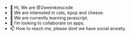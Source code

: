 - 👋 Hi, We are @2weenkiescode
- 👀 We are interested in cats, kpop and cheese.
- 🌱 We are currently learning javascript.
- 💞️ I’m looking to collaborate on apps.
- 📫 How to reach me, please dont we have social anxiety.

<!---
2weenkiescode/2weenkiescode is a ✨ special ✨ repository because its `README.md` (this file) appears on your GitHub profile.
You can click the Preview link to take a look at your changes.
--->
